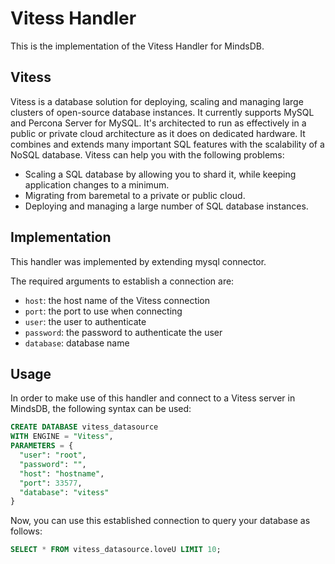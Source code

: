 # Vitess Handler

This is the implementation of the Vitess Handler for MindsDB.

## Vitess
Vitess is a database solution for deploying, scaling and managing large clusters of open-source database instances. It currently supports MySQL and Percona Server for MySQL. It's architected to run as effectively in a public or private cloud architecture as it does on dedicated hardware. It combines and extends many important SQL features with the scalability of a NoSQL database. Vitess can help you with the following problems:

  *  Scaling a SQL database by allowing you to shard it, while keeping application changes to a minimum.
  * Migrating from baremetal to a private or public cloud.
  * Deploying and managing a large number of SQL database instances.

## Implementation

This handler was implemented by extending mysql connector.

The required arguments to establish a connection are:

* `host`: the host name of the Vitess connection 
* `port`: the port to use when connecting 
* `user`: the user to authenticate 
* `password`: the password to authenticate the user
* `database`: database name

## Usage

In order to make use of this handler and connect to a Vitess server in MindsDB, the following syntax can be used:

```sql
CREATE DATABASE vitess_datasource
WITH ENGINE = "Vitess",
PARAMETERS = { 
  "user": "root",
  "password": "",
  "host": "hostname",
  "port": 33577,
  "database": "vitess"
}
```

Now, you can use this established connection to query your database as follows:

```sql
SELECT * FROM vitess_datasource.loveU LIMIT 10;
```